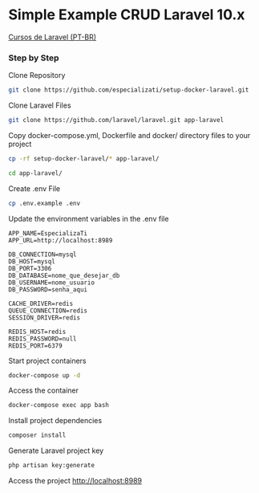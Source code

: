 
# Simple Example CRUD Laravel 10.x
[Cursos de Laravel (PT-BR)](https://academy.especializati.com.br)

### Step by Step
Clone Repository
```sh
git clone https://github.com/especializati/setup-docker-laravel.git
```

Clone Laravel Files
```sh
git clone https://github.com/laravel/laravel.git app-laravel
```


Copy docker-compose.yml, Dockerfile and docker/ directory files to your project
```sh
cp -rf setup-docker-laravel/* app-laravel/
```
```sh
cd app-laravel/
```


Create .env File
```sh
cp .env.example .env
```


Update the environment variables in the .env file
```dosini
APP_NAME=EspecializaTi
APP_URL=http://localhost:8989

DB_CONNECTION=mysql
DB_HOST=mysql
DB_PORT=3306
DB_DATABASE=nome_que_desejar_db
DB_USERNAME=nome_usuario
DB_PASSWORD=senha_aqui

CACHE_DRIVER=redis
QUEUE_CONNECTION=redis
SESSION_DRIVER=redis

REDIS_HOST=redis
REDIS_PASSWORD=null
REDIS_PORT=6379
```


Start project containers
```sh
docker-compose up -d
```


Access the container
```sh
docker-compose exec app bash
```


Install project dependencies
```sh
composer install
```


Generate Laravel project key
```sh
php artisan key:generate
```


Access the project
[http://localhost:8989](http://localhost:8989)
